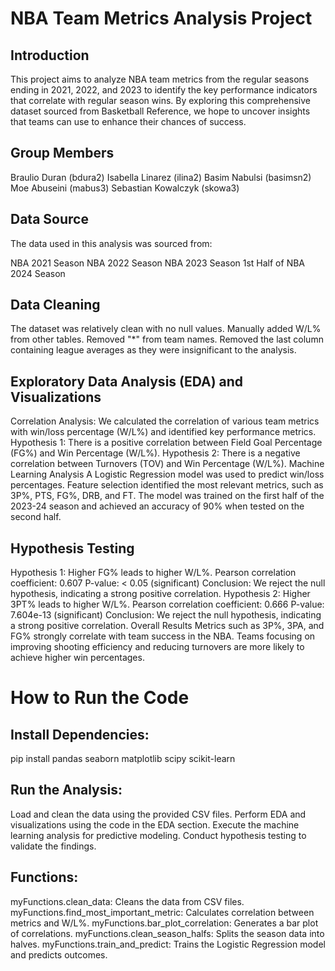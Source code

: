 # NBA Team Metrics Analysis Project
## Introduction
This project aims to analyze NBA team metrics from the regular seasons ending in 2021, 2022, and 2023 to identify the key performance indicators that correlate with regular season wins. By exploring this comprehensive dataset sourced from Basketball Reference, we hope to uncover insights that teams can use to enhance their chances of success.

## Group Members
Braulio Duran (bdura2)
Isabella Linarez (ilina2)
Basim Nabulsi (basimsn2)
Moe Abuseini (mabus3)
Sebastian Kowalczyk (skowa3)

## Data Source
The data used in this analysis was sourced from:

NBA 2021 Season
NBA 2022 Season
NBA 2023 Season
1st Half of NBA 2024 Season

## Data Cleaning
The dataset was relatively clean with no null values.
Manually added W/L% from other tables.
Removed "*" from team names.
Removed the last column containing league averages as they were insignificant to the analysis.

## Exploratory Data Analysis (EDA) and Visualizations
Correlation Analysis: We calculated the correlation of various team metrics with win/loss percentage (W/L%) and identified key performance metrics.
Hypothesis 1: There is a positive correlation between Field Goal Percentage (FG%) and Win Percentage (W/L%).
Hypothesis 2: There is a negative correlation between Turnovers (TOV) and Win Percentage (W/L%).
Machine Learning Analysis
A Logistic Regression model was used to predict win/loss percentages.
Feature selection identified the most relevant metrics, such as 3P%, PTS, FG%, DRB, and FT.
The model was trained on the first half of the 2023-24 season and achieved an accuracy of 90% when tested on the second half.

## Hypothesis Testing
Hypothesis 1: Higher FG% leads to higher W/L%.
Pearson correlation coefficient: 0.607
P-value: < 0.05 (significant)
Conclusion: We reject the null hypothesis, indicating a strong positive correlation.
Hypothesis 2: Higher 3PT% leads to higher W/L%.
Pearson correlation coefficient: 0.666
P-value: 7.604e-13 (significant)
Conclusion: We reject the null hypothesis, indicating a strong positive correlation.
Overall Results
Metrics such as 3P%, 3PA, and FG% strongly correlate with team success in the NBA.
Teams focusing on improving shooting efficiency and reducing turnovers are more likely to achieve higher win percentages.

# How to Run the Code
## Install Dependencies:
pip install pandas seaborn matplotlib scipy scikit-learn

## Run the Analysis:
Load and clean the data using the provided CSV files.
Perform EDA and visualizations using the code in the EDA section.
Execute the machine learning analysis for predictive modeling.
Conduct hypothesis testing to validate the findings.

## Functions:
myFunctions.clean_data: Cleans the data from CSV files.
myFunctions.find_most_important_metric: Calculates correlation between metrics and W/L%.
myFunctions.bar_plot_correlation: Generates a bar plot of correlations.
myFunctions.clean_season_halfs: Splits the season data into halves.
myFunctions.train_and_predict: Trains the Logistic Regression model and predicts outcomes.
